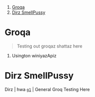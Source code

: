 1. [Groqa](#groqa)
2. [Dirz SmellPussy](#dirz-smellpussy)

# Groqa

> Testing out groqaz shattaz here

1. Usington winiyazApiz

# Dirz SmellPussy

Dirz | hwa
[`g1`](./g1/) | General Groq Testing Here
